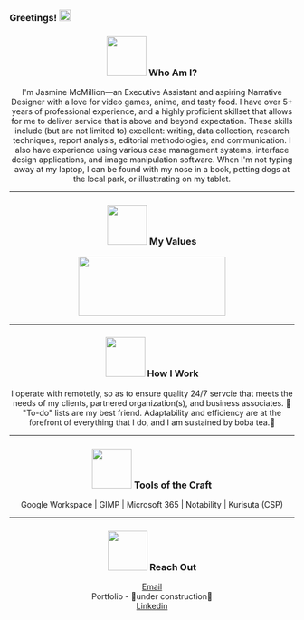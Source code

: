 ### Greetings! <img src="https://user-images.githubusercontent.com/120766467/208255819-810caddf-c29e-4ba9-a257-94f6bad3d394.gif" width="20" height="20"/> 
<h3 align="center">
<img src="https://user-images.githubusercontent.com/120766467/208231612-76f98938-5e66-44fc-b546-0c07b586a6f0.png" width="70" height="70"/> Who Am I?</h3>
<p align="center">I'm Jasmine McMillion—an Executive Assistant and aspiring Narrative Designer with a love for video games, anime, and tasty food. I have over 5+ years of professional experience, and a highly proficient skillset that allows for me to deliver service that is above and beyond expectation. These skills include (but are not limited to) excellent: writing, data collection, research techniques, report analysis, editorial methodologies, and communication. I also have experience using various case management systems, interface design applications, and image manipulation software. When I'm not typing away at my laptop, I can be found with my nose in a book, petting dogs at the local park, or illusttrating on my tablet.</p>
<hr>

<h3 align="center">
<img src="https://user-images.githubusercontent.com/120766467/208232097-8063bb3b-8f5f-4b5f-b4c5-ed952bdf6c75.png" width="70" height="70"/> My Values</h3>
<p align="center"><img src="https://user-images.githubusercontent.com/120766467/208264964-d1f087c4-6d9a-4827-878a-227a7bc46d96.png" width="260" height="105"/></p>
<hr>

<h3 align="center">
<img src="https://user-images.githubusercontent.com/120766467/208232332-38f38315-c1e8-4dc3-bf1b-64e0c0f363ae.png" width="70" height="70"/> How I Work</h3>
<p align="center">I operate with remotetly, so as to ensure quality 24/7 servcie that meets the needs of my clients, partnered organization(s), and business associates. 💌 "To-do" lists are my best friend. Adaptability and efficiency are at the forefront of everything that I do, and I am sustained by boba tea.🧋</p>
<hr>

<h3 align="center">
<img src="https://user-images.githubusercontent.com/120766467/208232870-66b32588-0f06-48a8-bef0-225cc10a4674.png" width="70" height="70"/> Tools of the Craft</h3>
<p align="center">Google Workspace | GIMP | Microsoft 365 | Notability | Kurisuta (CSP)</p>
<hr>

<h3 align="center"> 
<img src="https://user-images.githubusercontent.com/120766467/208234466-dff04ddd-63bf-4480-a0b1-59defb93f34e.png" width="70" height="70"/> Reach Out</h3>
<p align="center">
  <div align="center">
    <a href="jasminemcmillion.biz@gmail.com" target="_blank">Email</a>
    <br>
    Portfolio - 🚧under construction🚧
    <br>
    <a href="https://www.linkedin.com/in/jasmine-mcmillion-59662b174/" target="_blank">Linkedin</a>
  </div>
</p>
